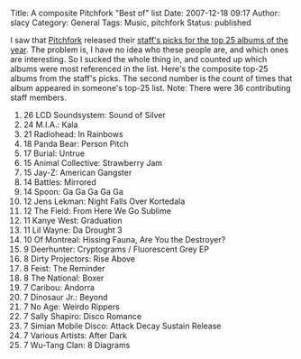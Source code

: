 Title: A composite Pitchfork "Best of" list
Date: 2007-12-18 09:17
Author: slacy
Category: General
Tags: Music, pitchfork
Status: published

I saw that [Pitchfork](http://pitchforkmedia.com) released their
[staff's picks for the top 25 albums of the
year](http://www.pitchforkmedia.com/article/feature/47484-staff-list-2007-individual-albums-lists).
The problem is, I have no idea who these people are, and which ones are
interesting. So I sucked the whole thing in, and counted up which albums
were most referenced in the list. Here's the composite top-25 albums
from the staff's picks. The second number is the count of times that
album appeared in someone's top-25 list. Note: There were 36
contributing staff members.

1.  26 LCD Soundsystem: Sound of Silver
2.  24 M.I.A.: Kala
3.  21 Radiohead: In Rainbows
4.  18 Panda Bear: Person Pitch
5.  17 Burial: Untrue
6.  15 Animal Collective: Strawberry Jam
7.  15 Jay-Z: American Gangster
8.  14 Battles: Mirrored
9.  14 Spoon: Ga Ga Ga Ga Ga
10. 12 Jens Lekman: Night Falls Over Kortedala
11. 12 The Field: From Here We Go Sublime
12. 11 Kanye West: Graduation
13. 11 Lil Wayne: Da Drought 3
14. 10 Of Montreal: Hissing Fauna, Are You the Destroyer?
15. 9 Deerhunter: Cryptograms / Fluorescent Grey EP
16. 8 Dirty Projectors: Rise Above
17. 8 Feist: The Reminder
18. 8 The National: Boxer
19. 7 Caribou: Andorra
20. 7 Dinosaur Jr.: Beyond
21. 7 No Age: Weirdo Rippers
22. 7 Sally Shapiro: Disco Romance
23. 7 Simian Mobile Disco: Attack Decay Sustain Release
24. 7 Various Artists: After Dark
25. 7 Wu-Tang Clan: 8 Diagrams

